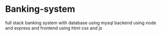 # Banking-system
full stack banking system with database using mysql  backend using node and express and frontend using html css and js
